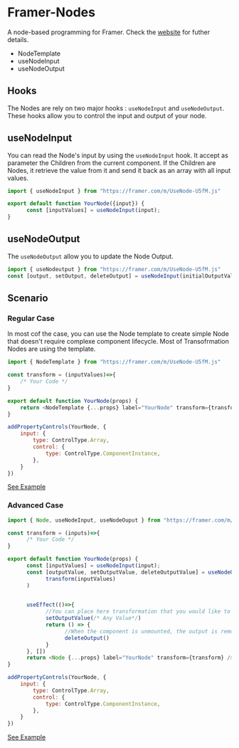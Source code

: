 # Framer-Nodes
A node-based programming for Framer. Check the [website](https://nodes.framer.website/) for futher details. 


- NodeTemplate
- useNodeInput
- useNodeOutput


## Hooks
The Nodes are rely on two major hooks : `useNodeInput` and `useNodeOutput`. These hooks allow you to control the input and output of your node.

## useNodeInput
You can read the Node's input by using the `useNodeInput` hook. It accept as parameter the Children from the current component. If the Children are Nodes, it retrieve the value from it and send it back as an array with all input values. 

```js
import { useNodeInput } from "https://framer.com/m/UseNode-U5fM.js"

export default function YourNode({input}) {
      const [inputValues] = useNodeInput(input);
}
```
## useNodeOutput
The `useNodeOutput` allow you to update the Node Output. 

```js
import { useNodeutput } from "https://framer.com/m/UseNode-U5fM.js"
const [output, setOutput, deleteOutput] = useNodeInput(initialOutputValue);
```

## Scenario


### Regular Case
In most cof the case, you can use the Node template to create simple Node that doesn't require complexe component lifecycle. Most of Transofrmation Nodes are using the template.

```js
import { NodeTemplate } from "https://framer.com/m/UseNode-U5fM.js"

const transform = (inputValues)=>{
    /* Your Code */
}

export default function YourNode(props) {
    return <NodeTemplate {...props} label="YourNode" transform={transform} />
}

addPropertyControls(YourNode, {
    input: {
        type: ControlType.Array,
        control: {
            type: ControlType.ComponentInstance,
        },
    }
})

```
[See Example](/examples/Sum.tsx)

### Advanced Case

```js
import { Node, useNodeInput, useNodeOuput } from "https://framer.com/m/UseNode-U5fM.js"

const transform = (inputs)=>{
      /* Your Code */
}

export default function YourNode(props) {
      const [inputValues] = useNodeInput(input);
      const [outputValue, setOutputValue, deleteOutputValue] = useNodeOutput(
            transform(inputValues)
      )
   

      useEffect(()=>{
            //You can place here transformation that you would like to perform once the component is mounted. For example, a fetch API.
            setOutputValue(/* Any Value*/)
            return () => {
                  //When the component is unmounted, the output is removed from the Array.
                  deleteOutput()
            }
      }, [])
      return <Node {...props} label="YourNode" transform={transform} />
}

addPropertyControls(YourNode, {
    input: {
        type: ControlType.Array,
        control: {
            type: ControlType.ComponentInstance,
        },
    }
})
```

[See Example](/examples/Dataset.tsx)
